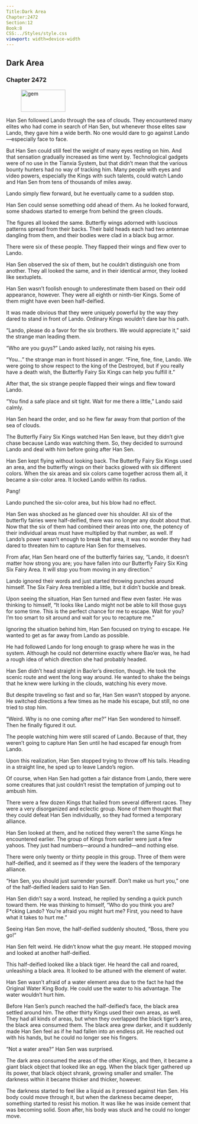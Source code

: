 ```yaml
---
Title:Dark Area 
Chapter:2472 
Section:12 
Book:8 
CSS:../Styles/style.css 
viewport: width=device-width
---
```

  
## Dark Area
### Chapter 2472
  
<figure>
	<img src="../Images/gem.gif" alt="gem" id="gem" width="120" height="60" />
</figure>
  

  
Han Sen followed Lando through the sea of clouds. They encountered many elites who had come in search of Han Sen, but whenever those elites saw Lando, they gave him a wide berth. No one would dare to go against Lando—especially face to face.

But Han Sen could still feel the weight of many eyes resting on him. And that sensation gradually increased as time went by. Technological gadgets were of no use in the Tianxia System, but that didn’t mean that the various bounty hunters had no way of tracking him. Many people with eyes and video powers, especially the Kings with such talents, could watch Lando and Han Sen from tens of thousands of miles away.

Lando simply flew forward, but he eventually came to a sudden stop.

Han Sen could sense something odd ahead of them. As he looked forward, some shadows started to emerge from behind the green clouds.

The figures all looked the same. Butterfly wings adorned with luscious patterns spread from their backs. Their bald heads each had two antennae dangling from them, and their bodies were clad in a black bug armor.

There were six of these people. They flapped their wings and flew over to Lando.

Han Sen observed the six of them, but he couldn’t distinguish one from another. They all looked the same, and in their identical armor, they looked like sextuplets.

Han Sen wasn’t foolish enough to underestimate them based on their odd appearance, however. They were all eighth or ninth-tier Kings. Some of them might have even been half-deified.

It was made obvious that they were uniquely powerful by the way they dared to stand in front of Lando. Ordinary Kings wouldn’t dare bar his path.

“Lando, please do a favor for the six brothers. We would appreciate it,” said the strange man leading them.

“Who are you guys?” Lando asked lazily, not raising his eyes.

“You…” the strange man in front hissed in anger. “Fine, fine, fine, Lando. We were going to show respect to the king of the Destroyed, but if you really have a death wish, the Butterfly Fairy Six Kings can help you fulfill it.”

After that, the six strange people flapped their wings and flew toward Lando.

“You find a safe place and sit tight. Wait for me there a little,” Lando said calmly.

Han Sen heard the order, and so he flew far away from that portion of the sea of clouds.

The Butterfly Fairy Six Kings watched Han Sen leave, but they didn’t give chase because Lando was watching them. So, they decided to surround Lando and deal with him before going after Han Sen.

Han Sen kept flying without looking back. The Butterfly Fairy Six Kings used an area, and the butterfly wings on their backs glowed with six different colors. When the six areas and six colors came together across them all, it became a six-color area. It locked Lando within its radius.

Pang!

Lando punched the six-color area, but his blow had no effect.

Han Sen was shocked as he glanced over his shoulder. All six of the butterfly fairies were half-deified, there was no longer any doubt about that. Now that the six of them had combined their areas into one, the potency of their individual areas must have multiplied by that number, as well. If Lando’s power wasn’t enough to break that area, it was no wonder they had dared to threaten him to capture Han Sen for themselves.

From afar, Han Sen heard one of the butterfly fairies say, “Lando, it doesn’t matter how strong you are; you have fallen into our Butterfly Fairy Six King Six Fairy Area. It will stop you from moving in any direction.”

Lando ignored their words and just started throwing punches around himself. The Six Fairy Area trembled a little, but it didn’t buckle and break.

Upon seeing the situation, Han Sen turned and flew even faster. He was thinking to himself, “It looks like Lando might not be able to kill those guys for some time. This is the perfect chance for me to escape. Wait for you? I’m too smart to sit around and wait for you to recapture me.”

Ignoring the situation behind him, Han Sen focused on trying to escape. He wanted to get as far away from Lando as possible.

He had followed Lando for long enough to grasp where he was in the system. Although he could not determine exactly where Bao’er was, he had a rough idea of which direction she had probably headed.

Han Sen didn’t head straight in Bao’er’s direction, though. He took the scenic route and went the long way around. He wanted to shake the beings that he knew were lurking in the clouds, watching his every move.

But despite traveling so fast and so far, Han Sen wasn’t stopped by anyone. He switched directions a few times as he made his escape, but still, no one tried to stop him.

“Weird. Why is no one coming after me?” Han Sen wondered to himself. Then he finally figured it out.

The people watching him were still scared of Lando. Because of that, they weren’t going to capture Han Sen until he had escaped far enough from Lando.

Upon this realization, Han Sen stopped trying to throw off his tails. Heading in a straight line, he sped up to leave Lando’s region.

Of course, when Han Sen had gotten a fair distance from Lando, there were some creatures that just couldn’t resist the temptation of jumping out to ambush him.

There were a few dozen Kings that hailed from several different races. They were a very disorganized and eclectic group. None of them thought that they could defeat Han Sen individually, so they had formed a temporary alliance.

Han Sen looked at them, and he noticed they weren’t the same Kings he encountered earlier. The group of Kings from earlier were just a few yahoos. They just had numbers—around a hundred—and nothing else.

There were only twenty or thirty people in this group. Three of them were half-deified, and it seemed as if they were the leaders of the temporary alliance.

“Han Sen, you should just surrender yourself. Don’t make us hurt you,” one of the half-deified leaders said to Han Sen.

Han Sen didn’t say a word. Instead, he replied by sending a quick punch toward them. He was thinking to himself, “Who do you think you are? F*cking Lando? You’re afraid you might hurt me? First, you need to have what it takes to hurt me.”

Seeing Han Sen move, the half-deified suddenly shouted, “Boss, there you go!”

Han Sen felt weird. He didn’t know what the guy meant. He stopped moving and looked at another half-deified.

This half-deified looked like a black tiger. He heard the call and roared, unleashing a black area. It looked to be attuned with the element of water.

Han Sen wasn’t afraid of a water element area due to the fact he had the Original Water King Body. He could use the water to his advantage. The water wouldn’t hurt him.

Before Han Sen’s punch reached the half-deified’s face, the black area settled around him. The other thirty Kings used their own areas, as well. They had all kinds of areas, but when they overlapped the black tiger’s area, the black area consumed them. The black area grew darker, and it suddenly made Han Sen feel as if he had fallen into an endless pit. He reached out with his hands, but he could no longer see his fingers.

“Not a water area?” Han Sen was surprised.

The dark area consumed the areas of the other Kings, and then, it became a giant black object that looked like an egg. When the black tiger gathered up its power, that black object shrank, growing smaller and smaller. The darkness within it became thicker and thicker, however.

The darkness started to feel like a liquid as it pressed against Han Sen. His body could move through it, but when the darkness became deeper, something started to resist his motion. It was like he was inside cement that was becoming solid. Soon after, his body was stuck and he could no longer move.